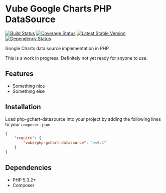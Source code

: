 Vube Google Charts PHP DataSource
=================================

[![Build Status](https://travis-ci.org/vube/php-gchart-datasource.png?branch=master)](https://travis-ci.org/vube/php-gchart-datasource)
[![Coverage Status](https://coveralls.io/repos/vube/php-gchart-datasource/badge.png?branch=master)](https://coveralls.io/r/vube/php-gchart-datasource?branch=master)
[![Latest Stable Version](https://poser.pugx.org/vube/php-gchart-datasource/v/stable.png)](https://packagist.org/packages/vube/php-gchart-datasource)
[![Dependency Status](https://www.versioneye.com/user/projects/52602758632bac40be00145c/badge.png)](https://www.versioneye.com/user/projects/52602758632bac40be00145c)

Google Charts data source implementation in PHP

This is a work in progress.  Definitely not yet ready for anyone to use.


Features
--------

- Something nice
- Something else


Installation
------------


Load php-gchart-datasource into your project by adding the following lines to your `composer.json`

``` json
{
    "require": {
        "vube/php-gchart-datasource": ">=0.1"
    }
}
```


Dependencies
------------

- PHP 5.3.2+
- Composer

